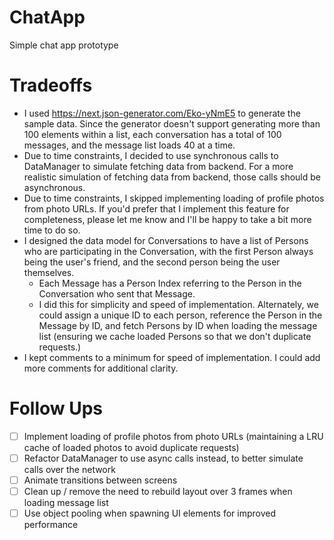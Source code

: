 # ChatApp

Simple chat app prototype

# Tradeoffs

- I used https://next.json-generator.com/Eko-yNmE5 to generate the sample data. Since the generator doesn't support generating more than 100 elements within a list, each conversation has a total of 100 messages, and the message list loads 40 at a time.
- Due to time constraints, I decided to use synchronous calls to DataManager to simulate fetching data from backend. For a more realistic simulation of fetching data from backend, those calls should be asynchronous.
- Due to time constraints, I skipped implementing loading of profile photos from photo URLs. If you'd prefer that I implement this feature for completeness, please let me know and I'll be happy to take a bit more time to do so.
- I designed the data model for Conversations to have a list of Persons who are participating in the Conversation, with the first Person always being the user's friend, and the second person being the user themselves.
  - Each Message has a Person Index referring to the Person in the Conversation who sent that Message.
  - I did this for simplicity and speed of implementation. Alternately, we could assign a unique ID to each person, reference the Person in the Message by ID, and fetch Persons by ID when loading the message list (ensuring we cache loaded Persons so that we don't duplicate requests.)
- I kept comments to a minimum for speed of implementation. I could add more comments for additional clarity.
 
# Follow Ups
- [ ] Implement loading of profile photos from photo URLs (maintaining a LRU cache of loaded photos to avoid duplicate requests)
- [ ] Refactor DataManager to use async calls instead, to better simulate calls over the network
- [ ] Animate transitions between screens
- [ ] Clean up / remove the need to rebuild layout over 3 frames when loading message list
- [ ] Use object pooling when spawning UI elements for improved performance
